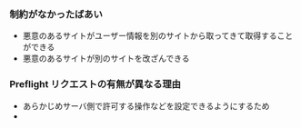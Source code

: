 ### 制約がなかったばあい
- 悪意のあるサイトがユーザー情報を別のサイトから取ってきて取得することができる
- 悪意のあるサイトが別のサイトを改ざんできる

### Preflight リクエストの有無が異なる理由
- あらかじめサーバ側で許可する操作などを設定できるようにするため
- 